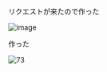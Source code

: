 #  

リクエストが来たので作った

![image](https://user-images.githubusercontent.com/28350464/55721149-8dcc6b80-5a3d-11e9-8670-0e81e74b11c9.png)



作った

![73](https://user-images.githubusercontent.com/28350464/55721836-66769e00-5a3f-11e9-84fa-8e1767dd1fbe.gif)

